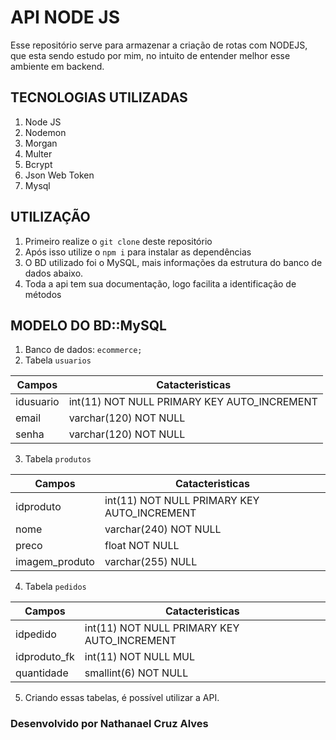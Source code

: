 # API NODE JS

Esse repositório serve para armazenar a criação de rotas com NODEJS, que esta sendo estudo por mim, no intuito de entender melhor esse ambiente em backend.

## TECNOLOGIAS UTILIZADAS

1. Node JS
1. Nodemon
1. Morgan
1. Multer
1. Bcrypt
1. Json Web Token
1. Mysql

## UTILIZAÇÃO

1. Primeiro realize o `git clone` deste repositório
1. Após isso utilize o `npm i` para instalar as dependências
1. O BD utilizado foi o MySQL, mais informações da estrutura do banco de dados abaixo.
1. Toda a api tem sua documentação, logo facilita a identificação de métodos

## MODELO DO BD::MySQL

1. Banco de dados: `ecommerce;`
1. Tabela `usuarios`

| Campos    | Catacteristicas                             |
| --------- | ------------------------------------------- |
| idusuario | int(11) NOT NULL PRIMARY KEY AUTO_INCREMENT |
| email     | varchar(120) NOT NULL                       |
| senha     | varchar(120) NOT NULL                       |

3. Tabela `produtos`

| Campos         | Catacteristicas                             |
| -------------- | ------------------------------------------- |
| idproduto      | int(11) NOT NULL PRIMARY KEY AUTO_INCREMENT |
| nome           | varchar(240) NOT NULL                       |
| preco          | float NOT NULL                              |
| imagem_produto | varchar(255) NULL                           |

4. Tabela `pedidos`

| Campos       | Catacteristicas                             |
| ------------ | ------------------------------------------- |
| idpedido     | int(11) NOT NULL PRIMARY KEY AUTO_INCREMENT |
| idproduto_fk | int(11) NOT NULL MUL                        |
| quantidade   | smallint(6) NOT NULL                        |

5. Criando essas tabelas, é possível utilizar a API.

### Desenvolvido por Nathanael Cruz Alves
